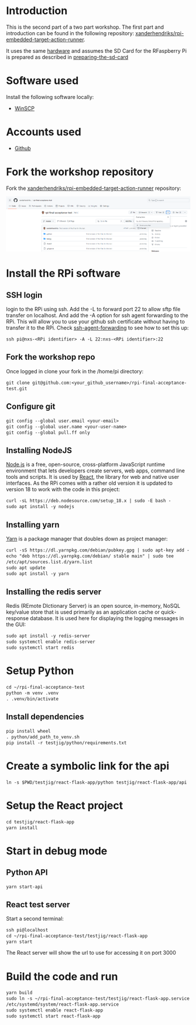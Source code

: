 # Introduction
This is the second part of a two part workshop. The first part and introduction can be found in the following repository: [xanderhendriks/rpi-embedded-target-action-runner](https://github.com/xanderhendriks/rpi-embedded-target-action-runner).

It uses the same [hardware](https://github.com/xanderhendriks/rpi-embedded-target-action-runner?tab=readme-ov-file#hardware-used) and assumes the SD Card for the RFaspberry Pi is prepared as described in [preparing-the-sd-card](https://github.com/xanderhendriks/rpi-embedded-target-action-runner?tab=readme-ov-file#preparing-the-sd-card)

# Software used
Install the following software locally:
- [WinSCP](https://winscp.net/eng/download.php)

# Accounts used
- [Github](https://github.com/)

# Fork the workshop repository
Fork the [xanderhendriks/rpi-embedded-target-action-runner](https://github.com/xanderhendriks/rpi-final-acceptance-test) repository:

![Github fork](images/Github_fork.png)

# Install the RPi software
## SSH login
login to the RPi using ssh. Add the -L to forward port 22 to allow sftp file transfer on localhost. And add the -A option for ssh agent forwarding to the RPi. This will allow you to use your github ssh certificate without having to transfer it to the RPi. Check [ssh-agent-forwarding](ssh-agent-forwarding.md) to see how to set this up:

    ssh pi@nxs-<RPi identifier> -A -L 22:nxs-<RPi identifier>:22

## Fork the workshop repo
Once logged in clone your fork in the /home/pi directory:

    git clone git@github.com:<your_github_username>/rpi-final-acceptance-test.git

## Configure git
    git config --global user.email <your-email>
    git config --global user.name <your-user-name>
    git config --global pull.ff only

## Installing NodeJS
[Node.js](https://nodejs.org/en) is a free, open-source, cross-platform JavaScript runtime environment that lets developers create servers, web apps, command line tools and scripts. It is used by [React](https://react.dev/), the library for web and native user interfaces. As the RPi comes with a rather old version it is updated to version 18 to work with the code in this project:

    curl -sL https://deb.nodesource.com/setup_18.x | sudo -E bash -
    sudo apt install -y nodejs

## Installing yarn
[Yarn](https://classic.yarnpkg.com/en/) is a package manager that doubles down as project manager:

    curl -sS https://dl.yarnpkg.com/debian/pubkey.gpg | sudo apt-key add -
    echo "deb https://dl.yarnpkg.com/debian/ stable main" | sudo tee /etc/apt/sources.list.d/yarn.list
    sudo apt update
    sudo apt install -y yarn

## Installing the redis server
Redis (REmote DIctionary Server) is an open source, in-memory, NoSQL key/value store that is used primarily as an application cache or quick-response database. It is used here for displaying the logging messages in the GUI:

    sudo apt install -y redis-server
    sudo systemctl enable redis-server
    sudo systemctl start redis

# Setup Python
    cd ~/rpi-final-acceptance-test
    python -m venv .venv
    . .venv/bin/activate

## Install dependencies
    pip install wheel
    . python/add_path_to_venv.sh
    pip install -r testjig/python/requirements.txt

# Create a symbolic link for the api
    ln -s $PWD/testjig/react-flask-app/python testjig/react-flask-app/api

# Setup the React project
    cd testjig/react-flask-app
    yarn install

# Start in debug mode
## Python API
    yarn start-api

## React test server
Start a second terminal:

    ssh pi@localhost
    cd ~/rpi-final-acceptance-test/testjig/react-flask-app
    yarn start

The React server will show the url to use for accessing it on port 3000

# Build the code and run

    yarn build
    sudo ln -s ~/rpi-final-acceptance-test/testjig/react-flask-app.service /etc/systemd/system/react-flask-app.service
    sudo systemctl enable react-flask-app
    sudo systemctl start react-flask-app









